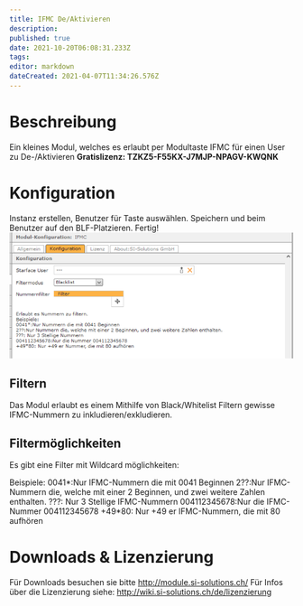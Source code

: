 ```yaml
---
title: IFMC De/Aktivieren
description: 
published: true
date: 2021-10-20T06:08:31.233Z
tags: 
editor: markdown
dateCreated: 2021-04-07T11:34:26.576Z
---
```


# Beschreibung
Ein kleines Modul, welches es erlaubt per Modultaste IFMC für einen User zu De-/Aktivieren
**Gratislizenz: TZKZ5-F55KX-J7MJP-NPAGV-KWQNK**
# Konfiguration
Instanz erstellen, Benutzer für Taste auswählen.
Speichern und beim Benutzer auf den BLF-Platzieren.
Fertig!
![1](/uploads/ifmc-de-aktivieren/1.jpg "1")

## Filtern
Das Modul erlaubt es einem Mithilfe von Black/Whitelist Filtern gewisse IFMC-Nummern zu inkludieren/exkludieren.

## Filtermöglichkeiten
Es gibt eine Filter mit Wildcard möglichkeiten:

Beispiele:
0041*:Nur IFMC-Nummern die mit 0041 Beginnen
2??:Nur IFMC-Nummern die, welche mit einer 2 Beginnen, und zwei weitere Zahlen enthalten.
???: Nur 3 Stellige IFMC-Nummern
004112345678:Nur die IFMC-Nummer 004112345678
+49*80: Nur +49 er IFMC-Nummern, die mit 80 aufhören 

# Downloads & Lizenzierung
Für Downloads besuchen sie bitte http://module.si-solutions.ch/
Für Infos über die Lizenzierung siehe: http://wiki.si-solutions.ch/de/lizenzierung